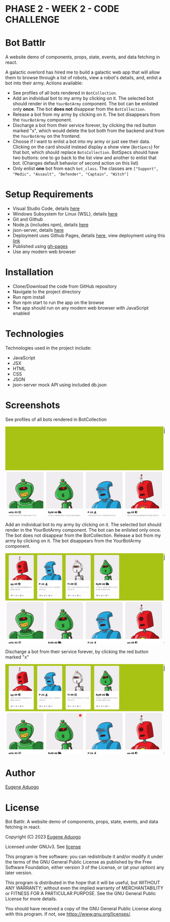 # PHASE 2 - WEEK 2 - CODE CHALLENGE

# Bot Battlr

A website demo of components, props, state, events, and data fetching in react.

A galactic overlord has hired me to build a galactic web app that will allow them to browse through a list of robots, view a robot's details, and, enlist a bot into their army. Actions available:

- See profiles of all bots rendered in `BotCollection`.
- Add an individual bot to my army by clicking on it. The selected bot should
 render in the `YourBotArmy` component. The bot can be enlisted only **once**.
The bot **does not** disappear from the `BotCollection`.
- Release a bot from my army by clicking on it. The bot disappears from the
 `YourBotArmy` component.
- Discharge a bot from their service forever, by clicking the red button marked
 "x", which would delete the bot both from the backend and from the
 `YourBotArmy` on the frontend.
 - Choose if I want to enlist a bot into my army or just see their data. Clicking on the card should instead display a show view (`BotSpecs`) for that bot, which should replace `BotsCollection`. BotSpecs should have two buttons: one to go back to the list view and another to enlist that bot. (Changes default behavior of second action on this list)
- Only enlist **one** bot from each `bot_class`. The classes are
 `["Support", "Medic", "Assault", "Defender", "Captain", "Witch"]`



# Setup Requirements

- Visual Studio Code, details [here](https://code.visualstudio.com/)
- Windows Subsystem for Linux (WSL), details [here](https://learn.microsoft.com/en-us/windows/wsl/install)
- Git and Github
- Node.js (includes npm), details [here](https://nodejs.org/en)
- json-server, details [here](https://www.npmjs.com/package/json-server)
- Deployment uses Github Pages, details [here](https://docs.github.com/en/pages/quickstart), view deployment using this [link](https://eugenemrg.github.io/Bot-Battlr/) 
- Published using [gh-pages](https://www.npmjs.com/package/gh-pages)
- Use any modern web browser


# Installation

- Clone/Download the code from GitHub repository
- Navigate to the project directory
- Run npm install
- Run npm start to run the app on the browse
- The app should run on any modern web browser with JavaScript enabled

# Technologies

Technologies used in the project include:

- JavaScript
- JSX
- HTML
- CSS
- JSON
- json-server mock API using included db.json

# Screenshots

See profiles of all bots rendered in BotCollection

![](./screenshots/1.png)

Add an individual bot to my army by clicking on it. The selected bot should render in the YourBotArmy component. The bot can be enlisted only once. The bot does not disappear from the BotCollection.
Release a bot from my army by clicking on it. The bot disappears from the YourBotArmy component.

![](./screenshots/2.png)

Discharge a bot from their service forever, by clicking the red button marked "x"

![](./screenshots/3.png)

# Author

[Eugene Aduogo](https://github.com/eugenemrg)

# License

Bot Battlr. A website demo of components, props, state, events, and data fetching in react.

Copyright (C) 2023  [Eugene Aduogo](https://github.com/eugenemrg)

Licensed under GNUv3. See [license](/LICENSE)

This program is free software: you can redistribute it and/or modify
it under the terms of the GNU General Public License as published by
the Free Software Foundation, either version 3 of the License, or
(at your option) any later version.

This program is distributed in the hope that it will be useful,
but WITHOUT ANY WARRANTY; without even the implied warranty of
MERCHANTABILITY or FITNESS FOR A PARTICULAR PURPOSE.  See the
GNU General Public License for more details.

You should have received a copy of the GNU General Public License
along with this program.  If not, see <https://www.gnu.org/licenses/>.
